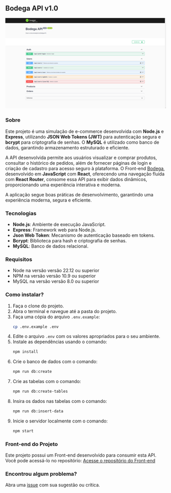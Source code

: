 ## Bodega API v1.0

![Imagem do projeto](docs/bodega-api01.png)

### Sobre

Este projeto é uma simulação de e-commerce desenvolvida com **Node.js** e **Express**, utilizando **JSON Web Tokens (JWT)** para autenticação segura e **bcrypt** para criptografia de senhas. O **MySQL** é utilizado como banco de dados, garantindo armazenamento estruturado e eficiente.

A API desenvolvida permite aos usuários visualizar e comprar produtos, consultar o histórico de pedidos, além de fornecer páginas de login e criação de cadastro para acesso seguro à plataforma.
O Front-end [Bodega](https://github.com/lucasrochabz/bodega), desenvolvido em **JavaScript** com **React**, oferecendo uma navegação fluida com **React Router**, consome essa API para exibir dados dinâmicos, proporcionando uma experiência interativa e moderna.

A aplicação segue boas práticas de desenvolvimento, garantindo uma experiência moderna, segura e eficiente.

### Tecnologias

- **Node.js**: Ambiente de execução JavaScript.
- **Express**: Framework web para Node.js.
- **Json Web Token**: Mecanismo de autenticação baseado em tokens.
- **Bcrypt**: Biblioteca para hash e criptografia de senhas.
- **MySQL**: Banco de dados relacional.

### Requisitos

- Node na versão versão 22.12 ou superior
- NPM na versão versão 10.9 ou superior
- MySQL na versão versão 8.0 ou superior

### Como instalar?

1. Faça o clone do projeto.
2. Abra o terminal e navegue até a pasta do projeto.
3. Faça uma cópia do arquivo `.env.example`:
   ```bash
   cp .env.example .env
   ```
4. Edite o arquivo `.env` com os valores apropriados para o seu ambiente.
5. Instale as dependências usando o comando:
   ```bash
   npm install
   ```
6. Crie o banco de dados com o comando:
   ```bash
   npm run db:create
   ```
7. Crie as tabelas com o comando:
   ```bash
   npm run db:create-tables
   ```
8. Insira os dados nas tabelas com o comando:
   ```bash
   npm run db:insert-data
   ```
9. Inicie o servidor localmente com o comando:
   ```bash
   npm start
   ```

### Front-end do Projeto

Este projeto possui um Front-end desenvolvido para consumir esta API. Você pode acessá-lo no repositório:
[Acesse o repositório do Front-end](https://github.com/lucasrochabz/bodega)

### Encontrou algum problema?

Abra uma [issue](https://github.com/lucasrochabz/bodega-api/issues) com sua sugestão ou crítica.
